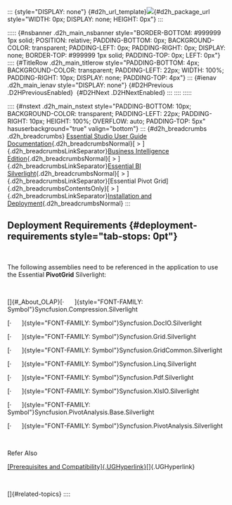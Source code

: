 ::: {style="DISPLAY: none"}
[](ms-xhelp:///?Id=d2h_url_template){#d2h_url_template}![](!package_url!){#d2h_package_url style="WIDTH: 0px; DISPLAY: none; HEIGHT: 0px"}
:::

::::: {#nsbanner .d2h_main_nsbanner style="BORDER-BOTTOM: #999999 1px solid; POSITION: relative; PADDING-BOTTOM: 0px; BACKGROUND-COLOR: transparent; PADDING-LEFT: 0px; PADDING-RIGHT: 0px; DISPLAY: none; BORDER-TOP: #999999 1px solid; PADDING-TOP: 0px; LEFT: 0px"}
:::: {#TitleRow .d2h_main_titlerow style="PADDING-BOTTOM: 4px; BACKGROUND-COLOR: transparent; PADDING-LEFT: 22px; WIDTH: 100%; PADDING-RIGHT: 10px; DISPLAY: none; PADDING-TOP: 4px"}
::: {#ienav .d2h_main_ienav style="DISPLAY: none"}
[](ms-xhelp:///?Id=cf3e1fa5-d73a-44e0-b4d6-ddad41f3d225){#D2HPrevious .D2HPreviousEnabled}  [](ms-xhelp:///?Id=bf406e0f-e28e-46a9-a872-ae5e60743686){#D2HNext .D2HNextEnabled}
:::
::::
:::::

:::: {#nstext .d2h_main_nstext style="PADDING-BOTTOM: 10px; BACKGROUND-COLOR: transparent; PADDING-LEFT: 22px; PADDING-RIGHT: 10px; HEIGHT: 100%; OVERFLOW: auto; PADDING-TOP: 5px" hasuserbackground="true" valign="bottom"}
::: {#d2h_breadcrumbs .d2h_breadcrumbs}
[Essential Studio User Guide Documentation](ms-xhelp:///?Id=12457748-09e3-4d74-a240-8e049cedf030){.d2h_breadcrumbsNormal}[ \> ]{.d2h_breadcrumbsLinkSeparator}[Business Intelligence Edition](ms-xhelp:///?Id=fdf33dd8-62b2-47b9-ad7b-fc50e590bca5){.d2h_breadcrumbsNormal}[ \> ]{.d2h_breadcrumbsLinkSeparator}[Essential BI Silverlight](ms-xhelp:///?Id=c006b39c-6aa2-4637-b7de-3e7b6cb3f9f9){.d2h_breadcrumbsNormal}[ \> ]{.d2h_breadcrumbsLinkSeparator}[Essential Pivot Grid]{.d2h_breadcrumbsContentsOnly}[ \> ]{.d2h_breadcrumbsLinkSeparator}[Installation and Deployment](ms-xhelp:///?Id=d5ef44e6-6d69-48df-8ea8-feae8f42898b){.d2h_breadcrumbsNormal}
:::

## Deployment Requirements {#deployment-requirements style="tab-stops: 0pt"}

 

The following assemblies need to be referenced in the application to use the Essential **PivotGrid** Silverlight:

 

[]{#_About_OLAP}[·      ]{style="FONT-FAMILY: Symbol"}Syncfusion.Compression.Silverlight

[·      ]{style="FONT-FAMILY: Symbol"}Syncfusion.DocIO.Silverlight

[·      ]{style="FONT-FAMILY: Symbol"}Syncfusion.Grid.Silverlight

[·      ]{style="FONT-FAMILY: Symbol"}Syncfusion.GridCommon.Silverlight

[·      ]{style="FONT-FAMILY: Symbol"}Syncfusion.Linq.Silverlight

[·      ]{style="FONT-FAMILY: Symbol"}Syncfusion.Pdf.Silverlight

[·      ]{style="FONT-FAMILY: Symbol"}Syncfusion.XlsIO.Silverlight

[·      ]{style="FONT-FAMILY: Symbol"}Syncfusion.PivotAnalysis.Base.Silverlight

[·      ]{style="FONT-FAMILY: Symbol"}Syncfusion.PivotAnalysis.Silverlight

 

Refer Also

[[Prerequisites and Compatibility]{.UGHyperlink}](ms-xhelp:///?Id=839fca48-b713-4c20-a167-653cb815cd8f)[]{.UGHyperlink}

 

[]{#related-topics}
::::
